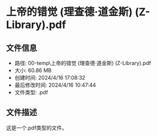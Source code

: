 ﻿# 上帝的错觉 (理查德·道金斯) (Z-Library).pdf

## 文件信息
- 路径: 00-temp\上帝的错觉 (理查德·道金斯) (Z-Library).pdf
- 大小: 60.86 MB
- 创建时间: 2024/4/16 17:08:32
- 最后修改时间: 2024/4/16 10:47:44
- 文件类型: .pdf

## 文件描述
这是一个.pdf类型的文件。

